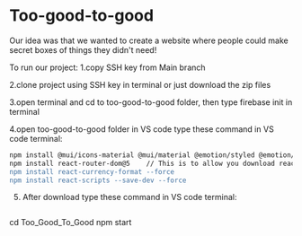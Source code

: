# Too-good-to-good
Our idea was that we wanted to create a website where people could make secret boxes of things they didn't need!


To run our project:
1.copy SSH key from Main branch

2.clone project using SSH key in terminal or just download the zip files

3.open terminal and cd to too-good-to-good folder, then type firebase init in terminal

4.open too-good-to-good folder in VS code
type these command in VS code terminal: 
 ```bash
npm install @mui/icons-material @mui/material @emotion/styled @emotion/react
npm install react-router-dom@5    // This is to allow you download react-router-dom version 5, if you have download before please make sure it's the same version.
npm install react-currency-format --force
npm install react-scripts --save-dev --force
```

5. After download
  type these command in VS code terminal:
   ```bash
  cd Too_Good_To_Good
  npm start
